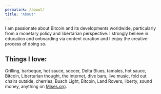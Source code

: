 ```yaml
---
permalink: /about/
title: "About"
---
```


I am passionate about Bitcoin and its developments worldwide, particularly from a monetary policy and libertarian perspective. I strongly believe in education and onboarding via content curation and I enjoy the creative process of doing so.

## Things I love:
Grilling, barbeque, hot sauce, soccer, Delta Blues, tamales, hot sauce, Bitcoin, Libertarian thought, the internet, dive bars, live music, fold out chairs outside, cherries, Busch Light, Bitcoin, Land Rovers, liberty, sound money, anything on [Mises.org](https://mises.org/).